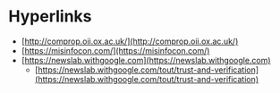 # Hyperlinks
- [http://comprop.oii.ox.ac.uk/](http://comprop.oii.ox.ac.uk/)
- [https://misinfocon.com/](https://misinfocon.com/)
- [https://newslab.withgoogle.com](https://newslab.withgoogle.com)
  - [https://newslab.withgoogle.com/tout/trust-and-verification](https://newslab.withgoogle.com/tout/trust-and-verification)
